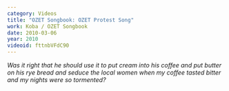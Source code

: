 ```yaml
---
category: Videos
title: "OZET Songbook: OZET Protest Song"
work: Koba / OZET Songbook
date: 2010-03-06
year: 2010
videoid: fttnbVFdC90
---
```


<em>Was it right that he should use it to put cream into his coffee and put butter on his rye bread and seduce the local women when my coffee tasted bitter and my nights were so tormented?</em>
